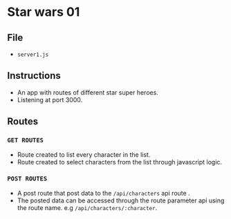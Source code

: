 # Star wars 01
## File
* `server1.js`

## Instructions
- An app with routes of different star super heroes.
- Listening at port 3000.
## Routes
### `GET ROUTES`
- Route created to list every character in the list.
- Route created to select characters from the list through javascript logic.
### `POST ROUTES`
- A post route that post data to the `/api/characters` api route . 
- The posted data can be accessed through the route parameter api using the route name. e.g `/api/characters/:character`.

